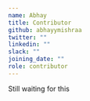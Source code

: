 ```yaml
---
name: Abhay
title: Contributor
github: abhayymishraa
twitter: ""
linkedin: ""
slack: ""
joining_date: ""
role: contributor
---
```


Still waiting for this
